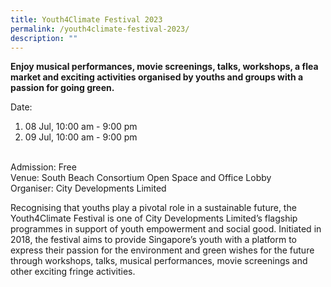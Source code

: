 ```yaml
---
title: Youth4Climate Festival 2023
permalink: /youth4climate-festival-2023/
description: ""
---
```


**Enjoy musical performances, movie screenings, talks, workshops, a flea market and exciting activities organised by youths and groups with a passion for going green.**

Date: <br>
1. 08 Jul, 10:00 am - 9:00 pm
2. 09 Jul, 10:00 am - 9:00 pm
<br>
Admission: Free<br>
Venue: South Beach Consortium Open Space and Office Lobby<br>
Organiser: City Developments Limited 

Recognising that youths play a pivotal role in a sustainable future, the Youth4Climate Festival is one of City Developments Limited’s flagship programmes in support of youth empowerment and social good. Initiated in 2018, the festival aims to provide Singapore’s youth with a platform to express their passion for the environment and green wishes for the future through workshops, talks, musical performances, movie screenings and other exciting fringe activities.

<!--
<a href="https://cdlsustainability.com/climate-action/youth4climate/" class="btn-link">
	<img src="/images/gogreensg_website-32.png">
</a>
-->

<style>
	.btn-link {
		display: inline-block;
	}
	
	.btn-link > img {
		width: 100%;
	}
</style>